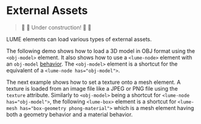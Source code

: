 # External Assets

> :construction: :hammer: Under construction! :hammer: :construction:

LUME elements can load various types of external assets.

The following demo shows how to load a 3D model in OBJ format using the
`<obj-model>` element. It also shows how to use a `<lume-node>` element with an
`obj-model` [behavior](./element-behaviors). The `<obj-model>` element is a
shortcut for the equivalent of a `<lume-node has="obj-model">`.

<div id="objModel"></div>

The next example shows how to set a texture onto a mesh element. A texture is
loaded from an image file like a JPEG or PNG file using the `texture`
attribute. Similarly to `<obj-model>` being a shortcut for `<lume-node has="obj-model">`, the following `<lume-box>` element is a shortcut for
`<lume-mesh has="box-geometry phong-material">` which is a mesh element having both a geometry
behavior and a material behavior.

<div id="materialTexture"></div>

<script type="application/javascript">
  new Vue({
    el: '#objModel',
    template: '<live-code :template="code" mode="html>iframe" :debounce="1000" />',
    data: {
      code:
`
<script src="${location.origin+location.pathname}global.js"><\/script>
<!-- pep.js provides the pointer events (pointermove, pointerdown, etc) -->
<script src="https://code.jquery.com/pep/0.4.3/pep.js"><\/script>

<style>
    body, html {
        width: 100%;
        height: 100%;
        margin: 0;
        padding: 0;
        overflow: hidden;
        background: #222;
        touch-action: none; /* prevent touch drag from scrolling */
        color: #ccc;
    }
    lume-scene { position: absolute!important; top: 0; left: 0; }
    lume-scene:nth-child(2) { pointer-events: none; }
    lume-node { padding: 15px; pointer-events: all; }
</style>

<body touch-action="none">

<!-- Use the enable-css attribute to disable CSS rendering so that only WebGL
rendering is enabled (this saves CPU/Memory if you don't need CSS rendering).
-->
<lume-scene id="scene" webgl enable-css="false">
    <lume-ambient-light intensity="0.1"></lume-ambient-light>
    <lume-point-light
        id="light"
        color="#ffe9ab"
        position="300 300 600"
        size="0 0 0"
        cast-shadow="true"
        >
        <lume-sphere
            has="basic-material"
            size="5 5 5"
            color="#ffe9ab"
            receive-shadow="false"
            cast-shadow="false"
            style="pointer-events: none"
            >
        </lume-sphere>
    </lume-point-light>
    <lume-node id="ship1Rotator" align-point="0.5 0.5 0" rotation="0 40 0">
        <!-- This is an lume-node element with an obj-model behavior. The
        obj-model behavior observes the obj and mtl attributes. -->
        <lume-node
            id="ship1"
            has="obj-model"
            size="0 0 0 "
            scale="200 200 200"
            position="0 -30 100"
            obj="${location.origin + location.pathname}models/spaceship/ship.obj"
            mtl="${location.origin + location.pathname}models/spaceship/ship.mtl"
        >
        </lume-node>
    </lume-node>
    <lume-node id="ship2Rotator" align-point="0.5 0.5 0" rotation="0 20 0">
        <!-- Alternatively, the lume-obj-model is an element that implicityly
        has an obj-model behavior. We've omitted the mtl attribute, so this
        model will by default have a plain random color. -->
        <lume-obj-model
            id="ship2"
            size="0 0 0"
            scale="200 200 200"
            position="0 30 210"
            obj="${location.origin+location.pathname}models/spaceship/ship.obj"
        >
        </lume-obj-model>
    </lume-node>
</lume-scene>

<!-- We're using two scenes, the next one for overlaid HTML/CSS-based UI, the previous one for WebGL content. -->

<lume-scene id="scene">
    <lume-node size-mode="proportional literal" size="1 80">
        <!-- FIXME When toggling these too fast, the toggling breaks. Three.js Loader problem? -->
        <label><input id="objToggle" type="checkbox" checked /> Enable model on first ship.</label>
        <label><input id="matToggle" type="checkbox" /> Enable material on second ship.</label>
    </lume-node>
</lume-scene>

<script>
    // defines the default names for the HTML elements
    LUME.defineElements()

    document.addEventListener('pointermove', function(e) {
        e.preventDefault()
        light.position.x = e.clientX
        light.position.y = e.clientY
    })

    smooth(ship1)
    smooth(ship2)

    const { Motor } = LUME
    Motor.addRenderTask(() => {
        ship1Rotator.rotation.y -= 0.1
        ship2Rotator.rotation.y -= 0.4
    })

    function smooth(objModelElement) {
        const {Events} = LUME

        // Use the 'MODEL_LOAD' event to work with the 'model' once loaded, if
        // needed. 'model' is an instance of THREE.Group containing THREE.Mesh
        // objects
        objModelElement.on(Events.MODEL_LOAD, ({ model }) => {
          console.log('%%%%%%%%%%%%%%%% modify geometry')
            modifyGeometry(model)

            // we modified the internals the element, signal that it
            // needs an update on next render
            objModelElement.needsUpdate()
        })

    }

    function modifyGeometry(obj) {

        // Use Three.js APIs to traverse obj's decendants.
        obj.traverse(node => {

            if ('geometry' in node) {

                // Re-center the geometry around the local origin.
                node.geometry.center()

                // In case the model's shading looks flat on each polygon, this is a trick to
                // make it look smooth. See https://discourse.threejs.org/t/5531
                // TODO, when we upgrade to Three.js r125 or higher, use this
                // approach instead: https://discourse.threejs.org/t/5531/10
                const tempGeometry = new LUME.THREE.Geometry().fromBufferGeometry( node.geometry );
                tempGeometry.mergeVertices();
                tempGeometry.computeVertexNormals();
                node.geometry = new LUME.THREE.BufferGeometry().fromGeometry( tempGeometry );

                // IDEA: perhaps scale the geometry so it fits within the \`size\` of the node.

            }

        })

    }

    objToggle.addEventListener('click', () => {
        objBehavior = ship1.behaviors.get('obj-model')
        if (objBehavior.obj) objBehavior.obj = ''
        else objBehavior.obj = '${location.origin + location.pathname}models/spaceship/ship.obj'
    })

    matToggle.addEventListener('click', () => {
        objBehavior = ship2.behaviors.get('obj-model')
        if (objBehavior.mtl) objBehavior.mtl = ''
        else objBehavior.mtl = '${location.origin + location.pathname}models/spaceship/ship.mtl'
    })
<\/script>

</body>

`
    },
  })

  new Vue({
    el: '#materialTexture',
    template: '<live-code :template="code" mode="html>iframe" :debounce="200" />',
    data: {
      code:
`
<body touch-action="none">

<script src="${location.origin+location.pathname}global.js"><\/script>
<!-- pep.js provides the pointer events (pointermove, pointerdown, etc) -->
<script src="https://code.jquery.com/pep/0.4.3/pep.js"><\/script>

<style>
    body, html {
        width: 100%;
        height: 100%;
        margin: 0;
        padding: 0;
        overflow: hidden;
        background: #191919;
        touch-action: none; /* prevent touch drag from scrolling */
        color: #ccc;
    }
    lume-scene { position: absolute!important; top: 0; left: 0; }
    lume-scene:nth-child(2) { pointer-events: none; }
    lume-node { padding: 15px; pointer-events: all; }
    label { padding-right: 10px; }
</style>

<lume-scene id="scene" webgl perspective="150">
    <lume-ambient-light intensity="0.3"></lume-ambient-light>
    <lume-point-light
        id="light"
        color="white"
        position="300 300 300"
        size="0 0 0"
        cast-shadow="true"
        intensity="0.8"
        >
    </lume-point-light>
    <!-- Specify a color otherwise the material will be tinted deeppink by default -->
    <lume-box id="model"
        rotation="40 40 0"
        align-point="0.5 0.5 0.5"
        mount-point="0.5 0.5 0.5"
        size="100 100 100"
        color="white"
        texture="${location.origin+location.pathname}textures/cement.jpg"
    >
    </lume-box>
</lume-scene>

<lume-scene id="scene2">
    <lume-node size-mode="proportional literal" size="1 80">
        <!-- FIXME When toggling these too fast, the toggling breaks. Three.js Loader problem? -->
        <label>
            X size:
            <select id="sizeX">
                <option value="50">50</option>
                <option selected value="100">100</option>
                <option value="150">150</option>
            </select>
        </label>
        <label>
            Y size:
            <select id="sizeY">
                <option value="50">50</option>
                <option selected value="100">100</option>
                <option value="150">150</option>
            </select>
        </label>
        <label>
            Z size:
            <select id="sizeZ">
                <option value="50">50</option>
                <option selected value="100">100</option>
                <option value="150">150</option>
            </select>
        </label>
        <label>
            Enable texture:
            <input type="checkbox" id="enableTex" checked />
        </label>
        <br />
        <label>
            Perspective <code id="perspectiveVal"></code>:
            <input id="perspective" type="range" min="75" max="250">
        </label>
    </lume-node>
</lume-scene>

<script>
    // defines the default names for the HTML elements
    LUME.defineElements()

    const light = document.querySelector('#light')

    document.addEventListener('pointermove', event => {
        event.preventDefault()
        light.position.x = event.clientX
        light.position.y = event.clientY
    })

    const el = document.querySelector('#model')

    const rotate = (t) => 180 * Math.sin(0.0005 * t)
    el.rotation = (x, y, z, t) => [rotate(t/1.4), rotate(t/2.1), rotate(t/2.5)]

    // This shows three ways to update a node's properties.
    sizeX.addEventListener('change', event => el.size = {x: event.target.value})
    sizeY.addEventListener('change', event => el.size.y = event.target.value)
    sizeZ.addEventListener('change', event => el.behaviors.get('box-geometry').size = {z: event.target.value})

    enableTex.addEventListener('click', event => {
      el.setAttribute('texture', el.getAttribute('texture') ? '' : '${location.origin+location.pathname}textures/cement.jpg')
    })

    perspectiveVal.innerHTML = '('+scene.perspective.toString().padStart(3).replace(' ', '&nbsp;')+'px)'
    perspective.value = scene.perspective

    const onPerspectiveChange = event => {
        scene.perspective = perspective.value
        perspectiveVal.innerHTML = '('+perspective.value.padStart(3).replace(' ', '&nbsp;')+'px)'
    }

    perspective.addEventListener('change', onPerspectiveChange)
    perspective.addEventListener('input', onPerspectiveChange)
<\/script>
</body>
`
    },
  })
</script>
